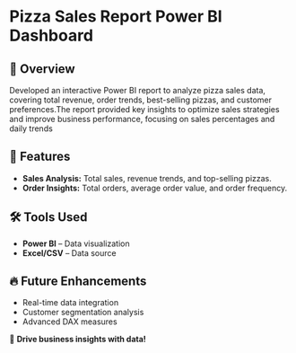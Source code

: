 # Pizza Sales Report Power BI Dashboard

## 📌 Overview
Developed an interactive Power BI report to analyze pizza sales data, covering total revenue, order trends, best-selling pizzas, and customer preferences.The report provided key insights to optimize sales strategies and improve business performance, focusing on sales percentages and daily trends

## 🎯 Features
- **Sales Analysis:** Total sales, revenue trends, and top-selling pizzas.
- **Order Insights:** Total orders, average order value, and order frequency.

## 🛠️ Tools Used
- **Power BI** – Data visualization
- **Excel/CSV** – Data source

## 🔥 Future Enhancements
- Real-time data integration
- Customer segmentation analysis
- Advanced DAX measures

🚀 **Drive business insights with data!**

